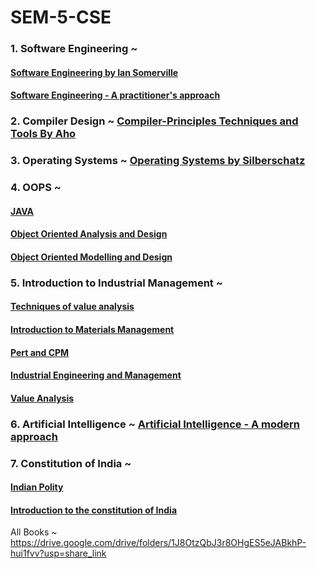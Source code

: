 # SEM-5-CSE

### 1. Software Engineering ~ 
#### [Software Engineering by Ian Somerville](https://drive.google.com/file/d/1LjRSvPeCef9EsbtBnimZA5Rv3UB144sz/view?usp=share_link)
#### [Software Engineering - A practitioner's approach](https://drive.google.com/file/d/12lFfVRipH92IlXMQJ0ERJ8PMTey9cTLN/view?usp=share_link)
### 2. Compiler Design ~ [Compiler-Principles Techniques and Tools By Aho](https://drive.google.com/file/d/1LNsjLzWIbNym95jdUYtoZ5C8-JdfU7Ft/view?usp=share_link)
### 3. Operating Systems ~ [Operating Systems by Silberschatz](https://drive.google.com/file/d/1Li8i1iFMWfMjIBK-vagf9BFcFC4ygSYb/view?usp=share_link)
### 4. OOPS ~
#### [JAVA](https://drive.google.com/file/d/1sZbn6IanXgOKWSnQ3rqCPoQQSSgrR0y0/view?usp=share_link)
#### [Object Oriented Analysis and Design](https://drive.google.com/file/d/1souHvggFkObf1SYKZab8yIbSl_0Qjn0i/view?usp=share_link)
#### [Object Oriented Modelling and Design](https://drive.google.com/file/d/1LWOXU3yEA1WgVB6JQ9BVnw-nUqTpgAWl/view?usp=share_link)
### 5. Introduction to Industrial Management ~
#### [Techniques of value analysis](https://drive.google.com/file/d/1K_OTvIezrOvvQKbeO-3oHXzzj9Z8djK2/view?usp=share_link)
#### [Introduction to Materials Management](https://drive.google.com/file/d/1KUNpgg3AiVvTZtIEe5lYTXr4dNWqVZOY/view?usp=share_link)
#### [Pert and CPM](https://drive.google.com/file/d/1KiFxhmKamKhkxwh_b-sA5TeFGGiG0euu/view?usp=share_link)
#### [Industrial Engineering and Management](https://drive.google.com/file/d/1KUi3DN82VUkU_HEBQtLAwzMWqoO4X9_P/view?usp=share_link)
#### [Value Analysis](https://drive.google.com/file/d/1KG9UlY3SNj1aiMXCV0E_tuX3MzthWxx8/view?usp=share_link)
### 6. Artificial Intelligence ~ [Artificial Intelligence - A modern approach](https://drive.google.com/file/d/1LNCjyRmKUSbbb9O45yafOEV9hZaf_a9B/view?usp=share_link)
### 7. Constitution of India ~
#### [Indian Polity](https://drive.google.com/file/d/1LVWSjM43kZ9zCFRUviyzhYdWXLzkw_KU/view?usp=share_link)
#### [Introduction to the constitution of India](https://drive.google.com/file/d/1LUuusMiaCZ3E7IerE76aBuipFLR07s4F/view?usp=share_link)


All Books ~ https://drive.google.com/drive/folders/1J8OtzQbJ3r8OHgES5eJABkhP-hui1fvv?usp=share_link

